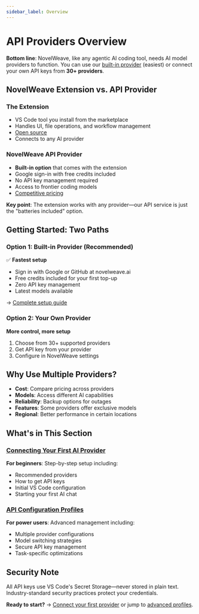 ```yaml
---
sidebar_label: Overview
---
```


# API Providers Overview

**Bottom line**: NovelWeave, like any agentic AI coding tool, needs AI model providers to function. You can use our [built-in provider](/providers/novelweave) (easiest) or connect your own API keys from **30+ providers**.

## NovelWeave Extension vs. API Provider

### The Extension

- VS Code tool you install from the marketplace
- Handles UI, file operations, and workflow management
- [Open source](https://github.com/NovelWeave-Org/novelweave)
- Connects to any AI provider

### NovelWeave API Provider

- **Built-in option** that comes with the extension
- Google sign-in with free credits included
- No API key management required
- Access to frontier coding models
- [Competitive pricing](https://novelweave.ai/pricing)

**Key point**: The extension works with any provider—our API service is just the "batteries included" option.

## Getting Started: Two Paths

### Option 1: Built-in Provider (Recommended)

✅ **Fastest setup**

- Sign in with Google or GitHub at novelweave.ai
- Free credits included for your first top-up
- Zero API key management
- Latest models available

→ [Complete setup guide](/providers/novelweave)

### Option 2: Your Own Provider

**More control, more setup**

1. Choose from 30+ supported providers
2. Get API key from your provider
3. Configure in NovelWeave settings

## Why Use Multiple Providers?

- **Cost**: Compare pricing across providers
- **Models**: Access different AI capabilities
- **Reliability**: Backup options for outages
- **Features**: Some providers offer exclusive models
- **Regional**: Better performance in certain locations

## What's in This Section

### [Connecting Your First AI Provider](/getting-started/connecting-api-provider)

**For beginners**: Step-by-step setup including:

- Recommended providers
- How to get API keys
- Initial VS Code configuration
- Starting your first AI chat

### [API Configuration Profiles](/features/api-configuration-profiles)

**For power users**: Advanced management including:

- Multiple provider configurations
- Model switching strategies
- Secure API key management
- Task-specific optimizations

## Security Note

All API keys use VS Code's Secret Storage—never stored in plain text. Industry-standard security practices protect your credentials.

**Ready to start?** → [Connect your first provider](/getting-started/connecting-api-provider) or jump to [advanced profiles](/features/api-configuration-profiles).
